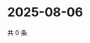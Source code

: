 # 2025-08-06

共 0 条

<!-- BEGIN ZHIHUQUESTIONS -->
<!-- 最后更新时间 Wed Aug 06 2025 22:16:41 GMT+0800 (China Standard Time) -->

<!-- END ZHIHUQUESTIONS -->
